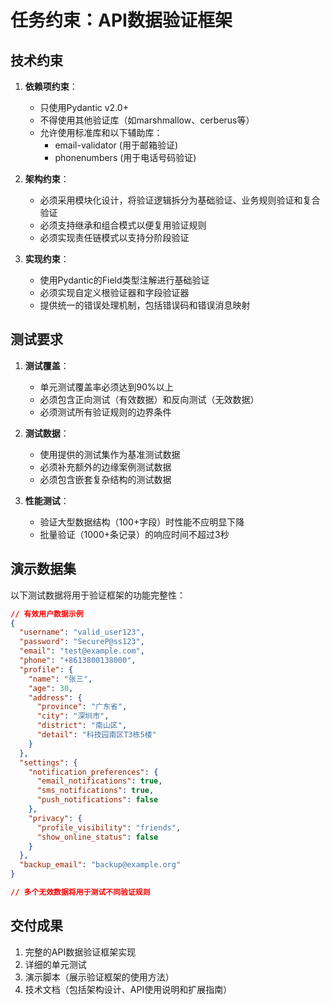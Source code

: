 # 任务约束：API数据验证框架

## 技术约束

1. **依赖项约束**：
   - 只使用Pydantic v2.0+
   - 不得使用其他验证库（如marshmallow、cerberus等）
   - 允许使用标准库和以下辅助库：
     - email-validator (用于邮箱验证)
     - phonenumbers (用于电话号码验证)

2. **架构约束**：
   - 必须采用模块化设计，将验证逻辑拆分为基础验证、业务规则验证和复合验证
   - 必须支持继承和组合模式以便复用验证规则
   - 必须实现责任链模式以支持分阶段验证

3. **实现约束**：
   - 使用Pydantic的Field类型注解进行基础验证
   - 必须实现自定义根验证器和字段验证器
   - 提供统一的错误处理机制，包括错误码和错误消息映射

## 测试要求

1. **测试覆盖**：
   - 单元测试覆盖率必须达到90%以上
   - 必须包含正向测试（有效数据）和反向测试（无效数据）
   - 必须测试所有验证规则的边界条件

2. **测试数据**：
   - 使用提供的测试集作为基准测试数据
   - 必须补充额外的边缘案例测试数据
   - 必须包含嵌套复杂结构的测试数据

3. **性能测试**：
   - 验证大型数据结构（100+字段）时性能不应明显下降
   - 批量验证（1000+条记录）的响应时间不超过3秒

## 演示数据集

以下测试数据将用于验证框架的功能完整性：

```json
// 有效用户数据示例
{
  "username": "valid_user123",
  "password": "SecureP@ss123",
  "email": "test@example.com",
  "phone": "+8613800138000",
  "profile": {
    "name": "张三",
    "age": 30,
    "address": {
      "province": "广东省",
      "city": "深圳市",
      "district": "南山区",
      "detail": "科技园南区T3栋5楼"
    }
  },
  "settings": {
    "notification_preferences": {
      "email_notifications": true,
      "sms_notifications": true,
      "push_notifications": false
    },
    "privacy": {
      "profile_visibility": "friends",
      "show_online_status": false
    }
  },
  "backup_email": "backup@example.org"
}

// 多个无效数据将用于测试不同验证规则
```

## 交付成果

1. 完整的API数据验证框架实现
2. 详细的单元测试
3. 演示脚本（展示验证框架的使用方法）
4. 技术文档（包括架构设计、API使用说明和扩展指南） 